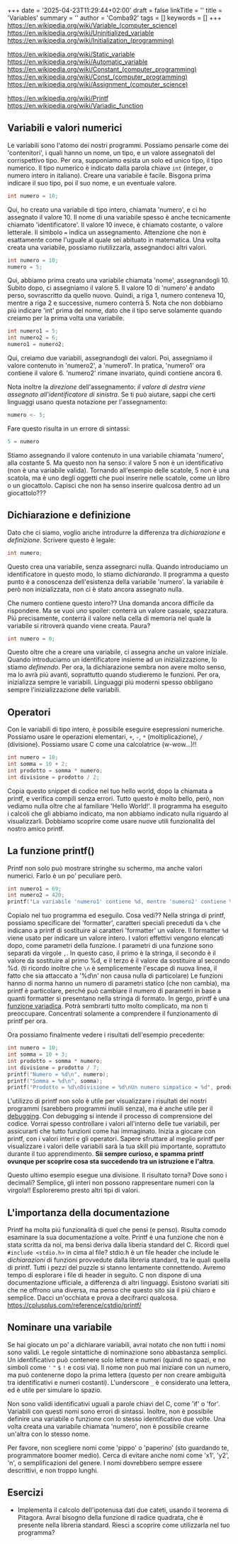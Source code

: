 +++
date = '2025-04-23T11:29:44+02:00'
draft = false
linkTitle = ''
title = 'Variables'
summary = ''
author = 'Comba92'
tags = []
keywords = []
+++
https://en.wikipedia.org/wiki/Variable_(computer_science)
https://en.wikipedia.org/wiki/Uninitialized_variable
https://en.wikipedia.org/wiki/Initialization_(programming)

https://en.wikipedia.org/wiki/Static_variable
https://en.wikipedia.org/wiki/Automatic_variable
https://en.wikipedia.org/wiki/Constant_(computer_programming)
https://en.wikipedia.org/wiki/Const_(computer_programming)
https://en.wikipedia.org/wiki/Assignment_(computer_science)

https://en.wikipedia.org/wiki/Printf
https://en.wikipedia.org/wiki/Variadic_function

## Variabili e valori numerici
Le variabili sono l'atomo dei nostri programmi. Possiamo pensarle come dei 'contenitori', i quali hanno un nome, un tipo, e un valore assegnatoli del corrispettivo tipo.
Per ora, supponiamo esista un solo ed unico tipo, il tipo numerico.
Il tipo numerico è indicato dalla parola chiave `int` (integer, o numero intero in italiano).
Creare una variabile è facile.
Bisgona prima indicare il suo tipo, poi il suo nome, e un eventuale valore.
```c
int numero = 10;
```
Qui, ho creato una variabile di tipo intero, chiamata 'numero', e ci ho assegnato il valore 10. Il nome di una variabile spesso è anche tecnicamente chiamato 'identificatore'.
Il valore 10 invece, è chiamato costante, o valore letterale.
Il simbolo `=` indica un assegnamento. Attenzione che non è esattamente come l'uguale al quale sei abituato in matematica.
Una volta creata una variabile, possiamo riutilizzarla, assegnandoci altri valori.
```c
int numero = 10;
numero = 5;
```
Qui, abbiamo prima creato una variabile chiamata 'nome', assegnandogli 10. Subito dopo, ci assegniamo il valore 5. Il valore 10 di 'numero' è andato perso, sovrascritto da quello nuovo.
Quindi, a riga 1, numero conteneva 10, mentre a riga 2 e successive, numero conterrà 5.
Nota che non dobbiamo piú indicare 'int' prima del nome, dato che il tipo serve solamente quando creiamo per la prima volta una variabile.
```c
int numero1 = 5;
int numero2 = 6;
numero1 = numero2;
```
Qui, creiamo due variabili, assegnandogli dei valori. Poi, assegniamo il valore contenuto in 'numero2', a 'numero1'. In pratica, 'numero1' ora contiene il valore 6.
'numero2' rimane invariato, quindi contiene ancora 6.

Nota inoltre la *direzione* dell'assegnamento: *il valore di destra viene assegnato all'identificatore di sinistra*.
Se ti può aiutare, sappi che certi linguaggi usano questa notazione per l'assegnamento:
```c
numero <- 5;
```

Fare questo risulta in un errore di sintassi:
```c
5 = numero
```

Stiamo assegnando il valore contenuto in una variabile chiamata 'numero', alla costante 5. Ma questo non ha senso: il valore 5 non è un identificativo (non è una variabile valida). Tornando all'esempio delle scatole, 5 non è una scatola, ma è uno degli oggetti che puoi inserire nelle scatole, come un libro o un giocattolo. Capisci che non ha senso inserire qualcosa dentro ad un giocattolo???


## Dichiarazione e definizione
Dato che ci siamo, voglio anche introdurre la differenza tra *dichiarazione* e *definizione*.
Scrivere questo è legale:
```c
int numero;
```
Questo crea una variabile, senza assegnarci nulla.
Quando introduciamo un identificatore in questo modo, lo stiamo *dichiarando*.
Il programma a questo punto è a conoscenza dell'esistenza della variabile 'numero'. la variabile è però non inizializzata, non ci è stato ancora assegnato nulla.

Che numero contiene questo intero??
Una domanda ancora difficile da rispondere. Ma se vuoi uno spoiler: conterrà un valore casuale, spazzatura. Piú precisamente, conterrà il valore nella cella di memoria nel quale la variabile si ritroverà quando viene creata. Paura?

```c
int numero = 0;
```
Questo oltre che a creare una variabile, ci assegna anche un valore iniziale.
Quando introduciamo un identificatore insieme ad un inizializzazione, lo stiamo *definendo*.
Per ora, la dichiarazione sembra non avere molto senso, ma lo avrà piú avanti, soprattutto quando studieremo le funzioni. Per ora, inizializza sempre le variabili.
Linguaggi piú moderni spesso obbligano sempre l'inizializzazione delle variabili.

## Operatori
Con le variabili di tipo intero, è possibile eseguire esepressioni numeriche. Possiamo usare le operazioni elementari, `+`, `-`, `*` (moltiplicazione), `/` (divisione). Possiamo usare C come una calcolatrice (w-wow...)!!

```c
int numero = 10;
int somma = 10 + 2;
int prodotto = somma * numero;
int divisione = prodotto / 2;
```
Copia questo snippet di codice nel tuo hello world, dopo la chiamata a printf, e verifica compili senza errori.
Tutto questo è molto bello, però, non vediamo nulla oltre che al familiare 'Hello World!'.
Il programma ha eseguito i calcoli che gli abbiamo indicato, ma non abbiamo indicato nulla riguardo al visualizzarli.
Dobbiamo scoprire come usare nuove utili funzionalità del nostro amico printf.

## La funzione printf()
Printf non solo può mostrare stringhe su schermo, ma anche valori numerici. Farlo è un po' peculiare però.
```c
int numero1 = 69;
int numero2 = 420;
printf("La variabile 'numero1' contiene %d, mentre 'numero2' contiene %d\n", numero1, numero2);
```
Copialo nel tuo programma ed eseguilo. Cosa vedi??
Nella stringa di printf, possiamo specificare dei 'formatter', caratteri speciali preceduti da `%` che indicano a printf di sostituire ai caratteri 'formatter' un valore.
Il formatter `%d` viene usato per indicare un valore intero. I valori effettivi vengono elencati dopo, come parametri della funzione. I parametri di una funzione sono separati da virgole `,`. In questo caso, il primo è la stringa, il secondo è il valore da sostituire al primo %d, e il terzo è il valore da sostituire al secondo %d.
(ti ricordo inoltre che `\n` è semplicemente l'escape di nuova linea, il fatto che sia attaccato a '%d\n' non causa nulla di particolare)
Le funzioni hanno di norma hanno un numero di parametri statico (che non cambia), ma printf è particolare, perché può cambiare il numero di parametri in base a quanti formatter si presentano nella stringa di formato. In gergo, printf è una [funzione variadica](https://en.wikipedia.org/wiki/Variadic_function).
Potrà sembrarti tutto molto complicato, ma non ti preoccupare.
Concentrati solamente a comprendere il funzionamento di printf per ora.

Ora possiamo finalmente vedere i risultati dell'esempio precedente:
```c
int numero = 10;
int somma = 10 + 3;
int prodotto = somma * numero;
int divisione = prodotto / 7;
printf("Numero = %d\n", numero);
printf("Somma = %d\n", somma);
printf("Prodotto = %d\nDivisione = %d\nUn numero simpatico = %d", prodotto, divisione, 69);
```
L'utilizzo di printf non solo è utile per visualizzare i risultati dei nostri programmi (sarebbero programmi inutili senza), ma è anche utile per il [debugging](https://en.wikipedia.org/wiki/Debugging). Con debugging si intende il processo di comprensione del codice. Vorrai spesso controllare i valori all'interno delle tue variabili, per assicurarti che tutto funzioni come hai immaginato.
Inizia a giocare con printf, con i valori interi e gli operatori. Sapere sfruttare al meglio printf per visualizzare i valori delle variabili sarà la tua skill piú importante, soprattuto durante il tuo apprendimento. **Sii sempre curioso, e spamma printf ovunque per scoprire cosa sta succedendo tra un istruzione e l'altra**.

Questo ultimo esempio esegue una divisione. Il risultato torna? Dove sono i decimali? Semplice, gli interi non possono rappresentare numeri con la virgola!! Esploreremo presto altri tipi di valori.

## L'importanza della documentazione
Printf ha molta piú funzionalità di quel che pensi (e penso). Risulta comodo esaminare la sua documentazione a volte. Printf è una funzione che non è stata scritta da noi, ma bensì deriva dalla liberia standard del C. Ricordi quel `#include <stdio.h>` in cima al file? stdio.h è un file header che include le *dichiarazioni* di funzioni provvedute dalla libreria standard, 
tra le quali quella di printf. Tutti i pezzi del puzzle si stanno lentamente connettendo.
Avremo tempo di esplorare i file di header in seguito.
C non dispone di una documentazione ufficiale, a differenza di altri linguaggi. Esistono svariati siti che ne offrono una diversa, ma penso che questo sito sia il piú chiaro e semplice. Dacci un'occhiata e prova a decifrarci qualcosa.
https://cplusplus.com/reference/cstdio/printf/

## Nominare una variabile
Se hai giocato un po' a dichiarare variabili, avrai notato che non tutti i nomi sono validi.
Le regole sintattiche di nominazione sono abbastanza semplici. Un identificativo può contenere solo lettere e numeri (quindi no spazi, e no simboli come `'` `"` `$` `!` e cosi via).
Il nome non può mai iniziare con un numero, ma può contenerne dopo la prima lettera (questo per non creare ambiguità tra identificativi e numeri costanti).
L'underscore `_` è considerato una lettera, ed è utile per simulare lo spazio.

Non sono validi identificativi uguali a parole chiavi del C, come 'if' o 'for'. Variabili con questi nomi sono errori di sintassi.
Inoltre, non è possibile definire una variabile o funzione con lo stesso identificativo due volte. Una volta creata una variabile chiamata 'numero', non è possibile crearne un'altra con lo stesso nome.

Per favore, non scegliere nomi come 'pippo' o 'paperino' (sto guardando te, programmatore boomer medio). Cerca di evitare anche nomi come 'x1', 'y2', 'n', o semplificazioni del genere. I nomi dovrebbero sempre essere descrittivi, e non troppo lunghi.

## Esercizi
- Implementa il calcolo dell'ipotenusa dati due cateti, usando il teorema di Pitagora. Avrai bisogno della funzione di radice quadrata, che è presente nella libreria standard. Riesci a scoprire come utilizzarla nel tuo programma?